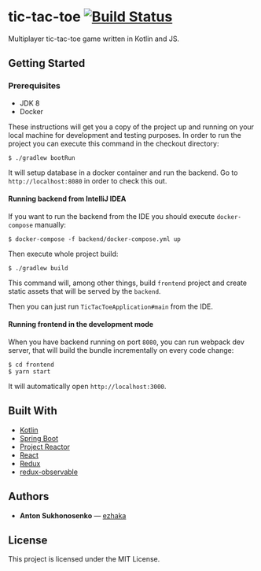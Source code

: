 # tic-tac-toe [![Build Status](https://travis-ci.org/ezhaka/tic-tac-toe.svg?branch=master)](https://travis-ci.org/ezhaka/tic-tac-toe)

Multiplayer tic-tac-toe game written in Kotlin and JS.

## Getting Started

### Prerequisites

* JDK 8
* Docker

These instructions will get you a copy of the project up and running on your local machine for development and testing purposes.
In order to run the project you can execute this command in the checkout directory:

```
$ ./gradlew bootRun
```

It will setup database in a docker container and run the backend. Go to ``http://localhost:8080`` in order to check this out.

#### Running backend from IntelliJ IDEA

If you want to run the backend from the IDE you should execute ``docker-compose`` manually:

```
$ docker-compose -f backend/docker-compose.yml up
```

Then execute whole project build:

```
$ ./gradlew build
```

This command will, among other things, build ``frontend`` project and create static assets that will be served by the ``backend``.

Then you can just run ``TicTacToeApplication#main`` from the IDE.

#### Running frontend in the development mode

When you have backend running on port ``8080``, you can run webpack dev server, that will build the bundle incrementally on every code change:

```
$ cd frontend
$ yarn start
```

It will automatically open ``http://localhost:3000``.

## Built With

* [Kotlin](https://kotlinlang.org)
* [Spring Boot](https://spring.io/projects/spring-boot)
* [Project Reactor](https://projectreactor.io)
* [React](https://reactjs.org)
* [Redux](https://redux.js.org/introduction)
* [redux-observable](https://redux-observable.js.org)

## Authors

* **Anton Sukhonosenko** — [ezhaka](https://github.com/ezhaka)

## License

This project is licensed under the MIT License.
